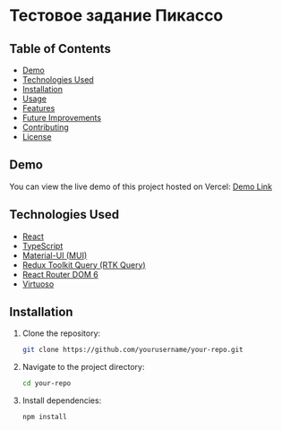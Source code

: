 # Тестовое задание Пикассо

## Table of Contents

- [Demo](#demo)
- [Technologies Used](#technologies-used)
- [Installation](#installation)
- [Usage](#usage)
- [Features](#features)
- [Future Improvements](#future-improvements)
- [Contributing](#contributing)
- [License](#license)

## Demo

You can view the live demo of this project hosted on Vercel: [Demo Link](https://picasso-test-task-mu.vercel.app/)

## Technologies Used

- [React](https://reactjs.org/)
- [TypeScript](https://www.typescriptlang.org/)
- [Material-UI (MUI)](https://mui.com/)
- [Redux Toolkit Query (RTK Query)](https://redux-toolkit.js.org/rtk-query/overview)
- [React Router DOM 6](https://reactrouter.com/)
- [Virtuoso](https://virtuoso.dev/)

## Installation

1. Clone the repository:

    ```bash
    git clone https://github.com/yourusername/your-repo.git
    ```

2. Navigate to the project directory:

    ```bash
    cd your-repo
    ```

3. Install dependencies:

    ```bash
    npm install
    ```